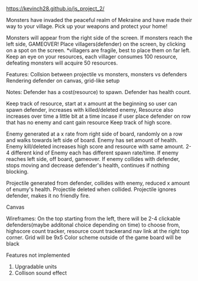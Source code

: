 https://kevinch28.github.io/js_project_2/

Monsters have invaded the peaceful realm of Mekraine and have made their way to your village. Pick up your weapons and protect your home!

Monsters will appear from the right side of the screen.
If monsters reach the left side, GAMEOVER!
Place villagers(defender) on the screen, by clicking on a spot on the screen. 
*villagers are fragile, best to place them on far left.
Keep an eye on your resources, each villager consumes 100 resource, defeating monsters will acquire 50 resources.


Features:
Collsion between projectile vs monsters, monsters vs defenders
Rendering defender on canvas, grid-like setup


Notes:
Defender has a cost(resource) to spawn.
Defender has health count.

Keep track of resource, start at x amount at the beginning so user can spawn defender, increases with killed/deleted enemy, 
Resource also increases over time a little bit at a time incase if user place defender on row that has no enemy and cant gain resource
Keep track of high score.

Enemy generated at a x rate from right side of board, randomly on a row and walks towards left side of board.
Enemy has set amount of health.
Enemy kill/deleted increases high score and resource with same amount.
2-4 different kind of Enemy each has different spawn rate/time.
If enemy reaches left side, off board, gameover.
If enemy collides with defender, stops moving and decrease defender's health, continues if nothing blocking.

Projectile generated from defender, collides with enemy, reduced x amount of enumy's health.
Projectile deleted when collided.
Projectile ignores defender, makes it no friendly fire.

Canvas

Wireframes:
On the top starting from the left, there will be 2-4 clickable defenders(maybe additonal choice depending on time) to choose from, highscore count tracker, resource count trackerand nav link at the right top corner.
Grid will be 9x5
Color scheme outside of the game board will be black


Features not implemented
1) Upgradable units
2) Collison sound effect

